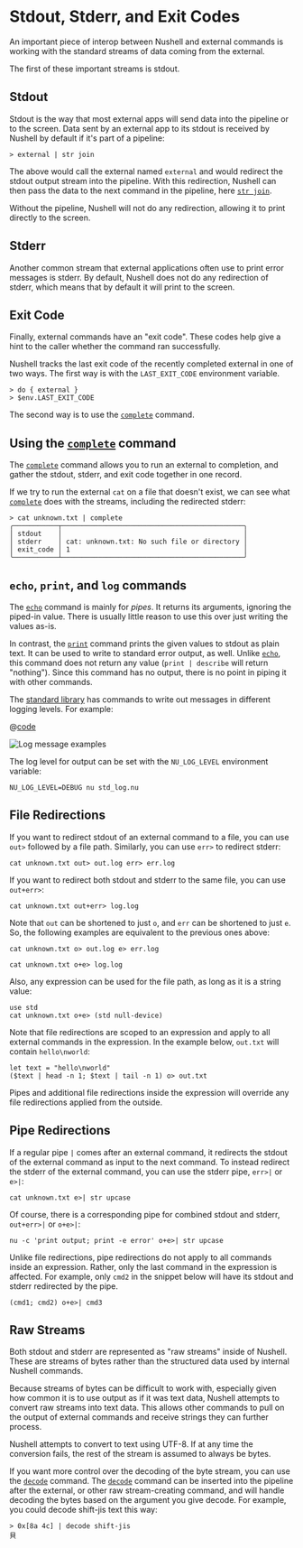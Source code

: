 # Stdout, Stderr, and Exit Codes

An important piece of interop between Nushell and external commands is working with the standard streams of data coming from the external.

The first of these important streams is stdout.

## Stdout

Stdout is the way that most external apps will send data into the pipeline or to the screen. Data sent by an external app to its stdout is received by Nushell by default if it's part of a pipeline:

```nu
> external | str join
```

The above would call the external named `external` and would redirect the stdout output stream into the pipeline. With this redirection, Nushell can then pass the data to the next command in the pipeline, here [`str join`](/commands/docs/str_join.md).

Without the pipeline, Nushell will not do any redirection, allowing it to print directly to the screen.

## Stderr

Another common stream that external applications often use to print error messages is stderr. By default, Nushell does not do any redirection of stderr, which means that by default it will print to the screen.

## Exit Code

Finally, external commands have an "exit code". These codes help give a hint to the caller whether the command ran successfully.

Nushell tracks the last exit code of the recently completed external in one of two ways. The first way is with the `LAST_EXIT_CODE` environment variable.

```nu
> do { external }
> $env.LAST_EXIT_CODE
```

The second way is to use the [`complete`](/commands/docs/complete.md) command.

## Using the [`complete`](/commands/docs/complete.md) command

The [`complete`](/commands/docs/complete.md) command allows you to run an external to completion, and gather the stdout, stderr, and exit code together in one record.

If we try to run the external `cat` on a file that doesn't exist, we can see what [`complete`](/commands/docs/complete.md) does with the streams, including the redirected stderr:

```nu
> cat unknown.txt | complete
╭───────────┬─────────────────────────────────────────────╮
│ stdout    │                                             │
│ stderr    │ cat: unknown.txt: No such file or directory │
│ exit_code │ 1                                           │
╰───────────┴─────────────────────────────────────────────╯
```

## `echo`, `print`, and `log` commands

The [`echo`](/commands/docs/echo.md) command is mainly for _pipes_. It returns its arguments, ignoring the piped-in value. There is usually little reason to use this over just writing the values as-is.

In contrast, the [`print`](/commands/docs/print.md) command prints the given values to stdout as plain text. It can be used to write to standard error output, as well. Unlike [`echo`](/commands/docs/echo.md), this command does not return any value (`print | describe` will return "nothing"). Since this command has no output, there is no point in piping it with other commands.

The [standard library](/book/standard_library.md) has commands to write out messages in different logging levels. For example:

@[code](@snippets/book/std_log.nu)

![Log message examples](../assets/images/0_79_std_log.png)

The log level for output can be set with the `NU_LOG_LEVEL` environment variable:

```nu
NU_LOG_LEVEL=DEBUG nu std_log.nu
```

## File Redirections

If you want to redirect stdout of an external command to a file, you can use `out>` followed by a file path. Similarly, you can use `err>` to redirect stderr:

```nu
cat unknown.txt out> out.log err> err.log
```

If you want to redirect both stdout and stderr to the same file, you can use `out+err>`:

```nu
cat unknown.txt out+err> log.log
```

Note that `out` can be shortened to just `o`, and `err` can be shortened to just `e`. So, the following examples are equivalent to the previous ones above:
```nu
cat unknown.txt o> out.log e> err.log

cat unknown.txt o+e> log.log
```

Also, any expression can be used for the file path, as long as it is a string value:
```nu
use std
cat unknown.txt o+e> (std null-device)
```

Note that file redirections are scoped to an expression and apply to all external commands in the expression. In the example below, `out.txt` will contain `hello\nworld`:
```nu
let text = "hello\nworld"
($text | head -n 1; $text | tail -n 1) o> out.txt
```
Pipes and additional file redirections inside the expression will override any file redirections applied from the outside.

## Pipe Redirections

If a regular pipe `|` comes after an external command, it redirects the stdout of the external command as input to the next command. To instead redirect the stderr of the external command, you can use the stderr pipe, `err>|` or `e>|`:

```nu
cat unknown.txt e>| str upcase
```

Of course, there is a corresponding pipe for combined stdout and stderr, `out+err>|` or `o+e>|`:

```nu
nu -c 'print output; print -e error' o+e>| str upcase
```

Unlike file redirections, pipe redirections do not apply to all commands inside an expression. Rather, only the last command in the expression is affected. For example, only `cmd2` in the snippet below will have its stdout and stderr redirected by the pipe.
```nu
(cmd1; cmd2) o+e>| cmd3
```

## Raw Streams

Both stdout and stderr are represented as "raw streams" inside of Nushell. These are streams of bytes rather than the structured data used by internal Nushell commands.

Because streams of bytes can be difficult to work with, especially given how common it is to use output as if it was text data, Nushell attempts to convert raw streams into text data. This allows other commands to pull on the output of external commands and receive strings they can further process.

Nushell attempts to convert to text using UTF-8. If at any time the conversion fails, the rest of the stream is assumed to always be bytes.

If you want more control over the decoding of the byte stream, you can use the [`decode`](/commands/docs/decode.md) command. The [`decode`](/commands/docs/decode.md) command can be inserted into the pipeline after the external, or other raw stream-creating command, and will handle decoding the bytes based on the argument you give decode. For example, you could decode shift-jis text this way:

```nu
> 0x[8a 4c] | decode shift-jis
貝
```
